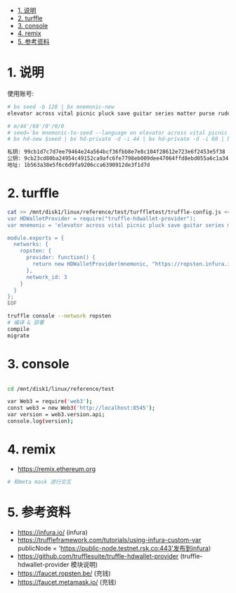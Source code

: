 <!-- TOC -->

- [1. 说明](#1-说明)
- [2. turffle](#2-turffle)
- [3. console](#3-console)
- [4. remix](#4-remix)
- [5. 参考资料](#5-参考资料)

<!-- /TOC -->


<a id="markdown-1-说明" name="1-说明"></a>
# 1. 说明


使用账号:

```bash
# bx seed -b 128 | bx mnemonic-new
elevator across vital picnic pluck save guitar series matter purse rude brave

# m/44'/60'/0'/0/0
# seed=`bx mnemonic-to-seed --language en elevator across vital picnic pluck save guitar series matter purse rude brave`
# bx hd-new $seed | bx hd-private -d -i 44 | bx hd-private -d -i 60 | bx hd-private -d -i 0 | bx hd-private -i 0 | bx hd-private -i 0 | bx hd-to-ec

私钥: 99cb1d7c7d7ee79464e24a564bcf36fbb8e7e8c104f28612e723e6f2453e5f38
公钥: 9cb23cd80ba24954c49152ca9afc6fe7798eb009dee47064ffd8ebd055a6c1a3403e60665d61a6455c56fdd37ab5d5f8514865bb2f47a79728f227cafa9e7b82
地址: 1b563a38e5f6c6d9fa9206cca6390912de3f1d7d
```

<a id="markdown-2-turffle" name="2-turffle"></a>
# 2. turffle

```bash
cat >> /mnt/disk1/linux/reference/test/turffletest/truffle-config.js << EOF
var HDWalletProvider = require("truffle-hdwallet-provider");
var mnemonic = 'elevator across vital picnic pluck save guitar series matter purse rude brave'

module.exports = {
  networks: {
    ropsten: {
      provider: function() {
        return new HDWalletProvider(mnemonic, "https://ropsten.infura.io/v3/50a4afb18ee44d649ad9548c1828ca79")
      },
      network_id: 3
    }   
  }
};
EOF

truffle console --network ropsten
# 编译 & 部署
compile
migrate
```

<a id="markdown-3-console" name="3-console"></a>
# 3. console

```bash

cd /mnt/disk1/linux/reference/test

var Web3 = require('web3');
const web3 = new Web3('http://localhost:8545');
var version = web3.version.api;
console.log(version); 

```

<a id="markdown-4-remix" name="4-remix"></a>
# 4. remix

* https://remix.ethereum.org

```bash
# 和meta mask 进行交互
```

<a id="markdown-5-参考资料" name="5-参考资料"></a>
# 5. 参考资料

* https://infura.io/ (infura)
* https://truffleframework.com/tutorials/using-infura-custom-var publicNode = 'https://public-node.testnet.rsk.co:443'发布到infura)
* https://github.com/trufflesuite/truffle-hdwallet-provider (truffle-hdwallet-provider 模块说明)
* https://faucet.ropsten.be/ (充钱)
* https://faucet.metamask.io/ (充钱)
